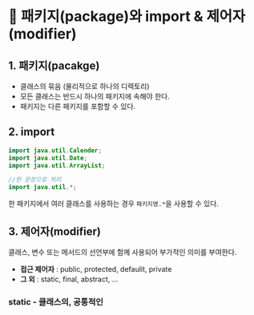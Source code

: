 # 📢 패키지(package)와 import & 제어자(modifier)

## 1. 패키지(pacakge)

* 클래스의 묶음 (물리적으로 하나의 디렉토리) 
* 모든 클래스는 반드시 하나의 패키지에 속해야 한다.
* 패키지는 다른 패키지를 포함할 수 있다. 

## 2. import 

```java
import java.util.Calender;
import java.util.Date;
import java.util.ArrayList;

//한 문장으로 처리
import java.util.*;
```

한 패키지에서 여러 클래스를 사용하는 경우 `패키지명.*`을 사용할 수 있다.


## 3. 제어자(modifier) 
클래스, 변수 또는 메서드의 선언부에 함께 사용되어 부가적인 의미를 부여한다.

* **접근 제어자** : public, protected, defaulit, private
* **그 외** : static, final, abstract, ...

### static - 클래스의, 공통적인 
